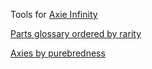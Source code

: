
Tools for [Axie Infinity](https://axieinfinity.com/adopt-axies?r=CHl5UkYrgttjndv97yqxcY_6dnY)

[Parts glossary ordered by rarity](traits.html)

[Axies by purebredness](top.html)
